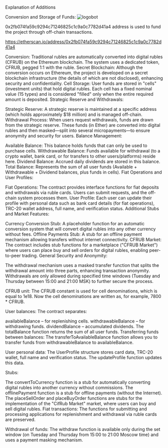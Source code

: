 Explanation of Additions

Conversion and Storage of Funds:
![logobot](https://github.com/user-attachments/assets/3ac9bb07-8df1-40d0-9d8f-d862f813931c)

0x2fb074fa59c9294c71246825c1c9a0c7782d41a4 address is used to fund the project through off-chain transactions.

https://etherscan.io/address/0x2fb074fa59c9294c71246825c1c9a0c7782d41a4

Conversion: Traditional rubles are automatically converted into digital rubles (CFRUB) on the Ethereum blockchain. The system uses a dedicated token, CFRUB, pegged 1:1 with the ruble.
Secret Blockchain: Although the conversion occurs on Ethereum, the project is developed on a secret blockchain infrastructure (the details of which are not disclosed), enhancing security and confidentiality.
Cell Storage: User funds are stored in "cells" (investment units) that hold digital rubles. Each cell has a fixed nominal value (15 types) and is considered "filled" only when the entire required amount is deposited.
Strategic Reserve and Withdrawals:

Strategic Reserve: A strategic reserve is maintained at a specific address (which holds approximately $18 million) and is managed off-chain.
Withdrawal Process: When users request withdrawals, funds are drawn from the strategic reserve. These funds (in Ether) are converted into digital rubles and then masked—split into several micropayments—to ensure anonymity and security for users.
Balance Management:

Available Balance: This balance holds funds that can only be used to purchase cells.
Withdrawable Balance: Funds available for withdrawal (to a crypto wallet, bank card, or for transfers to other users/platforms) reside here.
Dividend Balance: Accrued daily dividends are stored in this balance.
Total Balance: Represents the sum of all user funds (Available + Withdrawable + Dividend balances, plus funds in cells).
Fiat Operations and User Profiles:

Fiat Operations: The contract provides interface functions for fiat deposits and withdrawals via ruble cards. Users can submit requests, and the off-chain system processes them.
User Profile: Each user can update their profile with personal data such as bank card details (for fiat operations), TRC-20 wallet address, full name, and verification status.
Additional Stubs and Market Features:

Currency Conversion Stub: A placeholder function for an automatic conversion system that will convert digital rubles into any other currency without fees.
Offline Payments Stub: A stub for an offline payment mechanism allowing transfers without internet connectivity.
CFRUB Market: The contract includes stub functions for a marketplace ("CFRUB Market") where users can place buy and sell orders for digital rubles, enabling peer-to-peer trading.
General Security and Anonymity:

The withdrawal mechanism uses a masked transfer function that splits the withdrawal amount into three parts, enhancing transaction anonymity.
Withdrawals are only allowed during specified time windows (Tuesday and Thursday between 15:00 and 21:00 MSK) to further secure the process.

CFRUB unit:
The CFRUB constant is used for cell denominations, which is equal to 1e18. Now the cell denominations are written as, for example, 7800 * CFRUB.

User balances:
The contract separates:

availableBalance – for replenishing cells.
withdrawableBalance – for withdrawing funds.
dividendBalance – accumulated dividends.
The totalBalance function returns the sum of all user funds.
Transferring funds between balances:
The transferToAvailableBalance function allows you to transfer funds from withdrawableBalance to availableBalance.

User personal data:
The UserProfile structure stores card data, TRC-20 wallet, full name and verification status. The updateProfile function updates this data.

Stubs:

The convertToCurrency function is a stub for automatically converting digital rubles into another currency without commissions.
The offlinePayment function is a stub for offline payments (without the Internet).
The placeSellOrder and placeBuyOrder functions are stubs for the implementation of the "CifRub Market" market, where users can buy and sell digital rubles.
Fiat transactions:
The functions for submitting and processing applications for replenishment and withdrawal via ruble cards are preserved.

Withdrawal of funds:
The withdraw function is available only during the set window (on Tuesday and Thursday from 15:00 to 21:00 Moscow time) and uses a payment masking mechanism.
